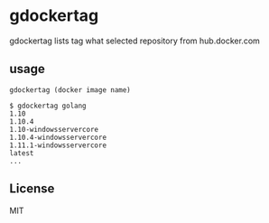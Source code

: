 # gdockertag

gdockertag lists tag what selected repository from hub.docker.com


## usage

`gdockertag (docker image name)`

```
$ gdockertag golang
1.10
1.10.4
1.10-windowsservercore
1.10.4-windowsservercore
1.11.1-windowsservercore
latest
...
```

## License

MIT